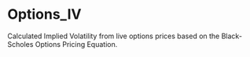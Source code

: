 # Options_IV
Calculated Implied Volatility from live options prices based on the Black-Scholes Options Pricing Equation.
